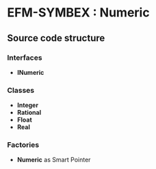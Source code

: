 # EFM-SYMBEX : Numeric

## Source code structure

### Interfaces
* **INumeric**

### Classes
* **Integer**
* **Rational**
* **Float**
* **Real**

### Factories
* **Numeric** as Smart Pointer

